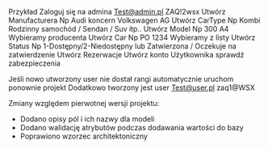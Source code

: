 Przykład
Zaloguj się na admina Test@admin.pl ZAQ!2wsx
Utwórz Manufacturera Np Audi  koncern Volkswagen AG
Utwórz CarType Np Kombi	Rodzinny samochód          / Sendan / Suv itp..
Utwórz Model Np  300 A4 Wybieramy producenta
Utwórz Car Np PO 1234 Wybieramy z listy
Utwórz Status Np 1-Dostępny/2-Niedostępny lub Zatwierzona / Oczekuje na zatwierdzenie
Utwórz Rezerwacje
Utwórz konto Użytkownika sprawdź zabezpieczenia


Jeśli nowo utworzony user nie dostał rangi automatycznie uruchom ponownie projekt 
Dodatkowo tworzony jest user Test@user.pl zaq1@WSX

Zmiany względem pierwotnej wersji projektu:
- Dodano opisy pól i ich nazwy dla modeli
- Dodano walidację atrybutów podczas dodawania wartości do bazy
- Poprawiono wzorzec architektoniczny
